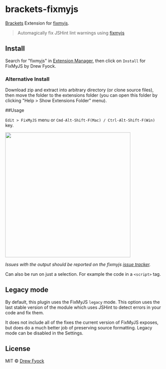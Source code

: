 brackets-fixmyjs
================

[Brackets](http://brackets.io/) Extension for [fixmyjs](https://github.com/jshint/fixmyjs).

> Automagically fix JSHint lint warnings using [fixmyjs](https://github.com/jshint/fixmyjs)

## Install

Search for "fixmyjs" in [Extension Manager](https://github.com/adobe/brackets/wiki/Brackets-Extensions), then click on `Install` for FixMyJS by Drew Fyock.

### Alternative Install

Download zip and extract into arbitrary directory (or clone source files), then move the folder to the extensions folder (you can open this folder by clicking "Help > Show Extensions Folder" menu).


##Usage

`Edit > FixMyJS` menu or `Cmd-Alt-Shift-F(Mac) / Ctrl-Alt-Shift-F(Win)` key.

<img src="https://cloud.githubusercontent.com/assets/170270/4474662/ceab387a-4962-11e4-99ab-17dd5c44847c.gif" width="399">

*Issues with the output should be reported on the fixmyjs [issue tracker](https://github.com/jshint/fixmyjs/issues).*

Can also be run on just a selection. For example the code in a `<script>` tag.


## Legacy mode

By default, this plugin uses the FixMyJS `legacy` mode. This option uses the last stable version of the module which uses JSHint to detect errors in your code and fix them.

It does not include all of the fixes the current version of FixMyJS exposes, but does do a much better job of preserving source formatting. Legacy mode can be disabled in the Settings.


## License

MIT © [Drew Fyock](http://steelbisondev.com)